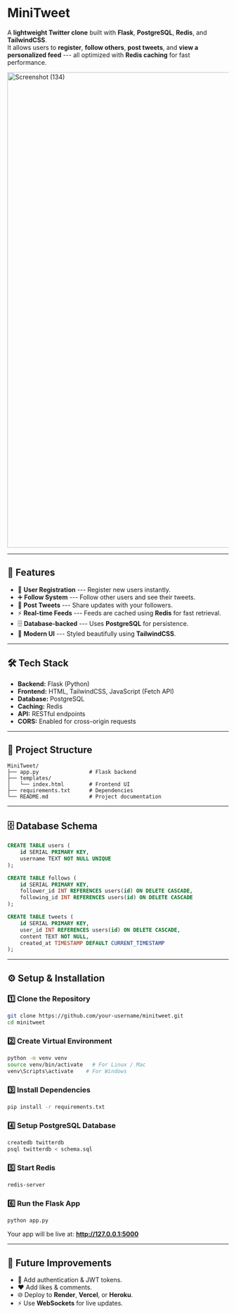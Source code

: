 # MiniTweet

A **lightweight Twitter clone** built with **Flask**, **PostgreSQL**,
**Redis**, and **TailwindCSS**.\
It allows users to **register**, **follow others**, **post tweets**, and
**view a personalized feed** --- all optimized with **Redis caching**
for fast performance.

<img width="1920" height="1080" alt="Screenshot (134)" src="https://github.com/user-attachments/assets/43937579-9763-468b-ad33-f00147fd4516" />

------------------------------------------------------------------------

## 🚀 Features

-   👤 **User Registration** --- Register new users instantly.
-   ➕ **Follow System** --- Follow other users and see their tweets.
-   📝 **Post Tweets** --- Share updates with your followers.
-   ⚡ **Real-time Feeds** --- Feeds are cached using **Redis** for fast
    retrieval.
-   🗄 **Database-backed** --- Uses **PostgreSQL** for persistence.
-   🎨 **Modern UI** --- Styled beautifully using **TailwindCSS**.

------------------------------------------------------------------------

## 🛠️ Tech Stack

-   **Backend:** Flask (Python)
-   **Frontend:** HTML, TailwindCSS, JavaScript (Fetch API)
-   **Database:** PostgreSQL
-   **Caching:** Redis
-   **API:** RESTful endpoints
-   **CORS:** Enabled for cross-origin requests

------------------------------------------------------------------------

## 📂 Project Structure

    MiniTweet/
    ├── app.py                # Flask backend
    ├── templates/
    │   └── index.html        # Frontend UI
    ├── requirements.txt      # Dependencies
    └── README.md             # Project documentation

------------------------------------------------------------------------

## 🗄️ Database Schema

``` sql
CREATE TABLE users (
    id SERIAL PRIMARY KEY,
    username TEXT NOT NULL UNIQUE
);

CREATE TABLE follows (
    id SERIAL PRIMARY KEY,
    follower_id INT REFERENCES users(id) ON DELETE CASCADE,
    following_id INT REFERENCES users(id) ON DELETE CASCADE
);

CREATE TABLE tweets (
    id SERIAL PRIMARY KEY,
    user_id INT REFERENCES users(id) ON DELETE CASCADE,
    content TEXT NOT NULL,
    created_at TIMESTAMP DEFAULT CURRENT_TIMESTAMP
);
```

------------------------------------------------------------------------

## ⚙️ Setup & Installation

### 1️⃣ Clone the Repository

``` bash
git clone https://github.com/your-username/minitweet.git
cd minitweet
```

### 2️⃣ Create Virtual Environment

``` bash
python -m venv venv
source venv/bin/activate   # For Linux / Mac
venv\Scripts\activate    # For Windows
```

### 3️⃣ Install Dependencies

``` bash
pip install -r requirements.txt
```

### 4️⃣ Setup PostgreSQL Database

``` bash
createdb twitterdb
psql twitterdb < schema.sql
```

### 5️⃣ Start Redis

``` bash
redis-server
```

### 6️⃣ Run the Flask App

``` bash
python app.py
```

Your app will be live at: **http://127.0.0.1:5000**

------------------------------------------------------------------------

## 🔮 Future Improvements

-   🔑 Add authentication & JWT tokens.
-   ❤️ Add likes & comments.
-   🌐 Deploy to **Render**, **Vercel**, or **Heroku**.
-   ⚡ Use **WebSockets** for live updates.

